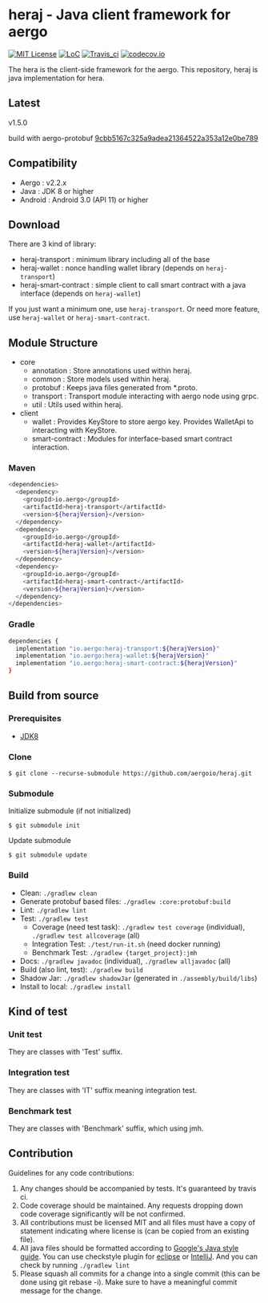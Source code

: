 # heraj - Java client framework for aergo

[![MIT License](https://img.shields.io/badge/license-MIT-blue.svg)](https://opensource.org/licenses/MIT)
[![LoC](https://tokei.rs/b1/github/aergoio/heraj)](https://github.com/aergoio/heraj)
[![Travis_ci](https://travis-ci.org/aergoio/heraj.svg?branch=develop)](https://travis-ci.org/aergoio/heraj)
[![codecov.io](http://codecov.io/github/aergoio/heraj/coverage.svg?branch=develop)](http://codecov.io/github/aergoio/heraj?branch=develop)

The hera is the client-side framework for the aergo.
This repository, heraj is java implementation for hera.

## Latest

v1.5.0

build with aergo-protobuf [9cbb5167c325a9adea21364522a353a12e0be789](https://github.com/aergoio/aergo-protobuf/commit/9cbb5167c325a9adea21364522a353a12e0be789)

## Compatibility

- Aergo : v2.2.x
- Java : JDK 8 or higher
- Android : Android 3.0 (API 11) or higher

## Download

There are 3 kind of library:

- heraj-transport : minimum library including all of the base
- heraj-wallet : nonce handling wallet library (depends on `heraj-transport`)
- heraj-smart-contract : simple client to call smart contract with a java interface (depends on `heraj-wallet`)

If you just want a minimum one, use `heraj-transport`. Or need more feature, use `heraj-wallet` or `heraj-smart-contract`.

## Module Structure

- core
  - annotation : Store annotations used within heraj.
  - common : Store models used within heraj.
  - protobuf : Keeps java files generated from *.proto.
  - transport : Transport module interacting with aergo node using grpc.
  - util : Utils used within heraj.
- client
  - wallet : Provides KeyStore to store aergo key. Provides WalletApi to interacting with KeyStore.
  - smart-contract : Modules for interface-based smart contract interaction.

### Maven

```sh
<dependencies>
  <dependency>
    <groupId>io.aergo</groupId>
    <artifactId>heraj-transport</artifactId>
    <version>${herajVersion}</version>
  </dependency>
  <dependency>
    <groupId>io.aergo</groupId>
    <artifactId>heraj-wallet</artifactId>
    <version>${herajVersion}</version>
  </dependency>
  <dependency>
    <groupId>io.aergo</groupId>
    <artifactId>heraj-smart-contract</artifactId>
    <version>${herajVersion}</version>
  </dependency>
</dependencies>
```

### Gradle

```sh
dependencies {
  implementation "io.aergo:heraj-transport:${herajVersion}"
  implementation "io.aergo:heraj-wallet:${herajVersion}"
  implementation "io.aergo:heraj-smart-contract:${herajVersion}"
}
```

## Build from source

### Prerequisites

- [JDK8](https://openjdk.java.net/projects/jdk8/)

### Clone

```console
$ git clone --recurse-submodule https://github.com/aergoio/heraj.git
```

### Submodule

Initialize submodule (if not initialized)

```console
$ git submodule init
```

Update submodule

```console
$ git submodule update
```

### Build

- Clean: `./gradlew clean`
- Generate protobuf based files: `./gradlew :core:protobuf:build`
- Lint: `./gradlew lint`
- Test: `./gradlew test`
  - Coverage (need test task): `./gradlew test coverage` (individual), `./gradlew test allcoverage` (all)
  - Integration Test: `./test/run-it.sh` (need docker running)
  - Benchmark Test: `./gradlew {target_project}:jmh`
- Docs: `./gradlew javadoc` (individual), `./gradlew alljavadoc` (all)
- Build (also lint, test): `./gradlew build`
- Shadow Jar: `./gradlew shadowJar` (generated in `./assembly/build/libs`)
- Install to local: `./gradlew install`

## Kind of test

### Unit test

They are classes with 'Test' suffix.

### Integration test

They are classes with 'IT' suffix meaning integration test.

### Benchmark test

They are classes with 'Benchmark' suffix, which using jmh.

## Contribution

Guidelines for any code contributions:

1. Any changes should be accompanied by tests. It's guaranteed by travis ci.
2. Code coverage should be maintained. Any requests dropping down code coverage significantly will be not confirmed.
3. All contributions must be licensed MIT and all files must have a copy of statement indicating where license is (can be copied from an existing file).
4. All java files should be formatted according to [Google's Java style guide](http://google.github.io/styleguide/javaguide.html). You can use checkstyle plugin for [eclipse](https://checkstyle.org/eclipse-cs/#!/) or [IntelliJ](https://plugins.jetbrains.com/plugin/1065-checkstyle-idea). And you can check by running `./gradlew lint`
5. Please squash all commits for a change into a single commit (this can be done using git rebase -i). Make sure to have a meaningful commit message for the change.
